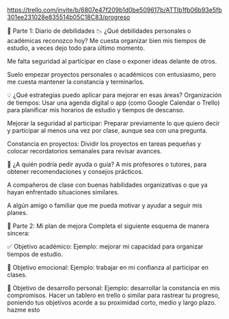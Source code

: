 https://trello.com/invite/b/6807e47f209b1d0be509617b/ATTIb1fb06b93e5fb301ee231028e835514b05C18C83/progreso 

📓 Parte 1: Diario de debilidades
📉 ¿Qué debilidades personales o académicas reconozco hoy?
Me cuesta organizar bien mis tiempos de estudio, a veces dejo todo para último momento.

Me falta seguridad al participar en clase o exponer ideas delante de otros.

Suelo empezar proyectos personales o académicos con entusiasmo, pero me cuesta mantener la constancia y terminarlos.

💡 ¿Qué estrategias puedo aplicar para mejorar en esas áreas?
Organización de tiempos: Usar una agenda digital o app (como Google Calendar o Trello) para planificar mis horarios de estudio y tiempos de descanso.

Mejorar la seguridad al participar: Preparar previamente lo que quiero decir y participar al menos una vez por clase, aunque sea con una pregunta.

Constancia en proyectos: Dividir los proyectos en tareas pequeñas y colocar recordatorios semanales para revisar avances.

🤔 ¿A quién podría pedir ayuda o guía?
A mis profesores o tutores, para obtener recomendaciones y consejos prácticos.

A compañeros de clase con buenas habilidades organizativas o que ya hayan enfrentado situaciones similares.

A algún amigo o familiar que me pueda motivar y ayudar a seguir mis planes.


🚀 Parte 2: Mi plan de mejora Completa el siguiente esquema de manera sincera:

✅ Objetivo académico: Ejemplo: mejorar mi capacidad para organizar tiempos de estudio.

💖 Objetivo emocional: Ejemplo: trabajar en mi confianza al participar en clases.

🌱 Objetivo de desarrollo personal: Ejemplo: desarrollar la constancia en mis compromisos. Hacer un tablero en trello o similar para rastrear tu progreso, poniendo tus objetivos acorde a su proximidad corto, medio y largo plazo. hazme esto
